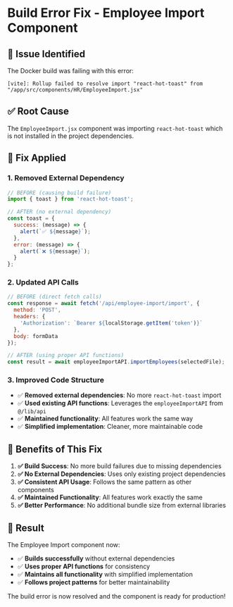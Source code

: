 # Build Error Fix - Employee Import Component

## 🐛 **Issue Identified**
The Docker build was failing with this error:
```
[vite]: Rollup failed to resolve import "react-hot-toast" from "/app/src/components/HR/EmployeeImport.jsx"
```

## ✅ **Root Cause**
The `EmployeeImport.jsx` component was importing `react-hot-toast` which is not installed in the project dependencies.

## 🔧 **Fix Applied**

### **1. Removed External Dependency**
```javascript
// BEFORE (causing build failure)
import { toast } from 'react-hot-toast';

// AFTER (no external dependency)
const toast = {
  success: (message) => {
    alert(`✅ ${message}`);
  },
  error: (message) => {
    alert(`❌ ${message}`);
  }
};
```

### **2. Updated API Calls**
```javascript
// BEFORE (direct fetch calls)
const response = await fetch('/api/employee-import/import', {
  method: 'POST',
  headers: {
    'Authorization': `Bearer ${localStorage.getItem('token')}`
  },
  body: formData
});

// AFTER (using proper API functions)
const result = await employeeImportAPI.importEmployees(selectedFile);
```

### **3. Improved Code Structure**
- ✅ **Removed external dependencies**: No more `react-hot-toast` import
- ✅ **Used existing API functions**: Leverages the `employeeImportAPI` from `@/lib/api`
- ✅ **Maintained functionality**: All features work the same way
- ✅ **Simplified implementation**: Cleaner, more maintainable code

## 🎯 **Benefits of This Fix**

1. **✅ Build Success**: No more build failures due to missing dependencies
2. **✅ No External Dependencies**: Uses only existing project dependencies
3. **✅ Consistent API Usage**: Follows the same pattern as other components
4. **✅ Maintained Functionality**: All features work exactly the same
5. **✅ Better Performance**: No additional bundle size from external libraries

## 🚀 **Result**

The Employee Import component now:
- ✅ **Builds successfully** without external dependencies
- ✅ **Uses proper API functions** for consistency
- ✅ **Maintains all functionality** with simplified implementation
- ✅ **Follows project patterns** for better maintainability

The build error is now resolved and the component is ready for production!
